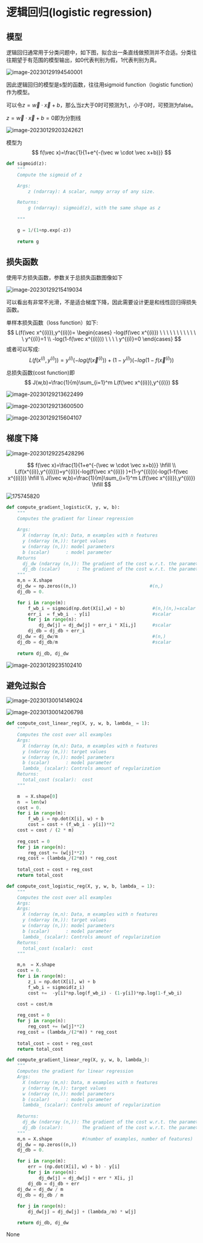 # 逻辑回归(logistic regression)

## 模型

逻辑回归通常用于分类问题中，如下图，拟合出一条直线做预测并不合适。分类往往期望于有范围的模型输出，如0代表判别为假，1代表判别为真。

![image-20230129194540001](./%E9%80%BB%E8%BE%91%E5%9B%9E%E5%BD%92.assets/image-20230129194540001.png)

因此逻辑回归的模型是s型的函数，往往用sigmoid function（logistic function）作为模型。

可以令$z=\vec w \cdot \vec x +b$，那么当z大于0时可预测为1,，小于0时，可预测为false。

$z=\vec w \cdot \vec x +b=0$即为分割线

![image-20230129203242621](./%E9%80%BB%E8%BE%91%E5%9B%9E%E5%BD%92.assets/image-20230129203242621.png)

模型为
$$
f(\vec x)=\frac{1}{1+e^{-(\vec w \cdot \vec x+b)}}
$$

```python
def sigmoid(z):
    """
    Compute the sigmoid of z

    Args:
        z (ndarray): A scalar, numpy array of any size.

    Returns:
        g (ndarray): sigmoid(z), with the same shape as z
         
    """

    g = 1/(1+np.exp(-z))
   
    return g
```



## 损失函数

使用平方损失函数，参数关于总损失函数图像如下

![image-20230129215419034](./%E9%80%BB%E8%BE%91%E5%9B%9E%E5%BD%92.assets/image-20230129215419034.png)

可以看出有非常不光滑，不是适合梯度下降，因此需要设计更是和线性回归得损失函数。

单样本损失函数（loss function）如下:
$$
L(f(\vec x^{(i)}),y^{(i)})=
\begin{cases}
-log(f(\vec x^{(i)}) \ \ \ \ \ \ \ \ \ \ \ \   y^{(i)}=1 \\
-log(1-f(\vec x^{(i)})) \ \ \ \ y^{(i)}=0
\end{cases}
$$
或者可以写成:
$$
L(f(x^{(i)},y^{(i)}))=y^{(i)}(-log(f(\vec x^{(i)}) )+(1-y^{(i)})(-log(1-f(\vec x^{(i)}))
$$


总损失函数(cost function)即
$$
J(w,b)=\frac{1}{m}\sum_{i=1}^m L(f(\vec x^{(i)}),y^{(i)})
$$


![image-20230129213622499](./%E9%80%BB%E8%BE%91%E5%9B%9E%E5%BD%92.assets/image-20230129213622499.png)

![image-20230129213600500](./%E9%80%BB%E8%BE%91%E5%9B%9E%E5%BD%92.assets/image-20230129213600500.png)



![image-20230129215604107](./%E9%80%BB%E8%BE%91%E5%9B%9E%E5%BD%92.assets/image-20230129215604107.png)

## 梯度下降

![image-20230129225428296](./%E9%80%BB%E8%BE%91%E5%9B%9E%E5%BD%92.assets/image-20230129225428296.png) 



$$
f(\vec x)=\frac{1}{1+e^{-(\vec w \cdot \vec x+b)}} \hfill \\
L(f(x^{(i)},y^{(i)}))=y^{(i)}(-log(f(\vec x^{(i)}) )+(1-y^{(i)})(-log(1-f(\vec x^{(i)})) \hfill \\
J(\vec w,b)=\frac{1}{m}\sum_{i=1}^m L(f(\vec x^{(i)}),y^{(i)}) \hfill 
$$

![175745820](./%E9%80%BB%E8%BE%91%E5%9B%9E%E5%BD%92.assets/175745820.jpg)

```python
def compute_gradient_logistic(X, y, w, b): 
    """
    Computes the gradient for linear regression 
 
    Args:
      X (ndarray (m,n): Data, m examples with n features
      y (ndarray (m,)): target values
      w (ndarray (n,)): model parameters  
      b (scalar)      : model parameter
    Returns
      dj_dw (ndarray (n,)): The gradient of the cost w.r.t. the parameters w. 
      dj_db (scalar)      : The gradient of the cost w.r.t. the parameter b. 
    """
    m,n = X.shape
    dj_dw = np.zeros((n,))                           #(n,)
    dj_db = 0.

    for i in range(m):
        f_wb_i = sigmoid(np.dot(X[i],w) + b)          #(n,)(n,)=scalar
        err_i  = f_wb_i  - y[i]                       #scalar
        for j in range(n):
            dj_dw[j] = dj_dw[j] + err_i * X[i,j]      #scalar
        dj_db = dj_db + err_i
    dj_dw = dj_dw/m                                   #(n,)
    dj_db = dj_db/m                                   #scalar
        
    return dj_db, dj_dw  
```



![image-20230129235102410](./%E9%80%BB%E8%BE%91%E5%9B%9E%E5%BD%92.assets/image-20230129235102410.png)



## 避免过拟合

![image-20230130014149024](./%E9%80%BB%E8%BE%91%E5%9B%9E%E5%BD%92.assets/image-20230130014149024.png)

![image-20230130014206798](./%E9%80%BB%E8%BE%91%E5%9B%9E%E5%BD%92.assets/image-20230130014206798.png)



```python
def compute_cost_linear_reg(X, y, w, b, lambda_ = 1):
    """
    Computes the cost over all examples
    Args:
      X (ndarray (m,n): Data, m examples with n features
      y (ndarray (m,)): target values
      w (ndarray (n,)): model parameters  
      b (scalar)      : model parameter
      lambda_ (scalar): Controls amount of regularization
    Returns:
      total_cost (scalar):  cost 
    """

    m  = X.shape[0]
    n  = len(w)
    cost = 0.
    for i in range(m):
        f_wb_i = np.dot(X[i], w) + b                                   #(n,)(n,)=scalar, see np.dot
        cost = cost + (f_wb_i - y[i])**2                               #scalar             
    cost = cost / (2 * m)                                              #scalar  
 
    reg_cost = 0
    for j in range(n):
        reg_cost += (w[j]**2)                                          #scalar
    reg_cost = (lambda_/(2*m)) * reg_cost                              #scalar
    
    total_cost = cost + reg_cost                                       #scalar
    return total_cost                                                  #scalar

def compute_cost_logistic_reg(X, y, w, b, lambda_ = 1):
    """
    Computes the cost over all examples
    Args:
    Args:
      X (ndarray (m,n): Data, m examples with n features
      y (ndarray (m,)): target values
      w (ndarray (n,)): model parameters  
      b (scalar)      : model parameter
      lambda_ (scalar): Controls amount of regularization
    Returns:
      total_cost (scalar):  cost 
    """

    m,n  = X.shape
    cost = 0.
    for i in range(m):
        z_i = np.dot(X[i], w) + b                                      #(n,)(n,)=scalar, see np.dot
        f_wb_i = sigmoid(z_i)                                          #scalar
        cost +=  -y[i]*np.log(f_wb_i) - (1-y[i])*np.log(1-f_wb_i)      #scalar
             
    cost = cost/m                                                      #scalar

    reg_cost = 0
    for j in range(n):
        reg_cost += (w[j]**2)                                          #scalar
    reg_cost = (lambda_/(2*m)) * reg_cost                              #scalar
    
    total_cost = cost + reg_cost                                       #scalar
    return total_cost                                                  #scalar

def compute_gradient_linear_reg(X, y, w, b, lambda_): 
    """
    Computes the gradient for linear regression 
    Args:
      X (ndarray (m,n): Data, m examples with n features
      y (ndarray (m,)): target values
      w (ndarray (n,)): model parameters  
      b (scalar)      : model parameter
      lambda_ (scalar): Controls amount of regularization
      
    Returns:
      dj_dw (ndarray (n,)): The gradient of the cost w.r.t. the parameters w. 
      dj_db (scalar):       The gradient of the cost w.r.t. the parameter b. 
    """
    m,n = X.shape           #(number of examples, number of features)
    dj_dw = np.zeros((n,))
    dj_db = 0.

    for i in range(m):                             
        err = (np.dot(X[i], w) + b) - y[i]                 
        for j in range(n):                         
            dj_dw[j] = dj_dw[j] + err * X[i, j]               
        dj_db = dj_db + err                        
    dj_dw = dj_dw / m                                
    dj_db = dj_db / m   
    
    for j in range(n):
        dj_dw[j] = dj_dw[j] + (lambda_/m) * w[j]

    return dj_db, dj_dw
```

None
